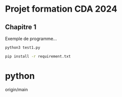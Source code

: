 
# Projet formation CDA 2024 

## Chapitre 1 

Exemple de programme...

```bash
python3 test1.py
```
```bash
pip install -r requirement.txt
```

# python
origin/main
